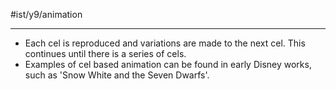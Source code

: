 #ist/y9/animation 

---
- Each cel is reproduced and variations are made to the next cel. This continues until there is a series of cels.
- Examples of cel based animation can be found in early Disney works, such as 'Snow White and the Seven Dwarfs'.


